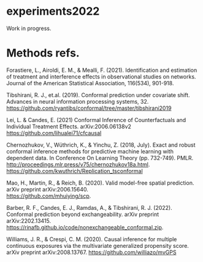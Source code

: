 # experiments2022
Work in progress.  


# Methods refs. 
Forastiere, L., Airoldi, E. M., & Mealli, F. (2021). Identification and estimation of treatment and interference effects in observational studies on networks. Journal of the American Statistical Association, 116(534), 901-918.  

Tibshirani, R. J., et.al. (2019). Conformal prediction under covariate shift. Advances in neural information processing systems, 32. https://github.com/ryantibs/conformal/tree/master/tibshirani2019  

Lei, L. & Candes, E. (2021) Conformal Inference of Counterfactuals and Individual Treatment Effects. arXiv:2006.06138v2  
https://github.com/lihualei71/cfcausal  

Chernozhukov, V., Wüthrich, K., & Yinchu, Z. (2018, July). Exact and robust conformal inference methods for predictive machine learning with dependent data. In Conference On Learning Theory (pp. 732-749). PMLR. http://proceedings.mlr.press/v75/chernozhukov18a.html. 
https://github.com/kwuthrich/Replication_tsconformal  
  
Mao, H., Martin, R., & Reich, B. (2020). Valid model-free spatial prediction. arXiv preprint arXiv:2006.15640.  
https://github.com/mhuiying/scp. 
  
Barber, R. F., Candes, E. J., Ramdas, A., & Tibshirani, R. J. (2022). Conformal prediction beyond exchangeability. arXiv preprint arXiv:2202.13415.  
https://rinafb.github.io/code/nonexchangeable_conformal.zip.  

Williams, J. R., & Crespi, C. M. (2020). Causal inference for multiple continuous exposures via the multivariate generalized propensity score. arXiv preprint arXiv:2008.13767. https://github.com/williazo/mvGPS
